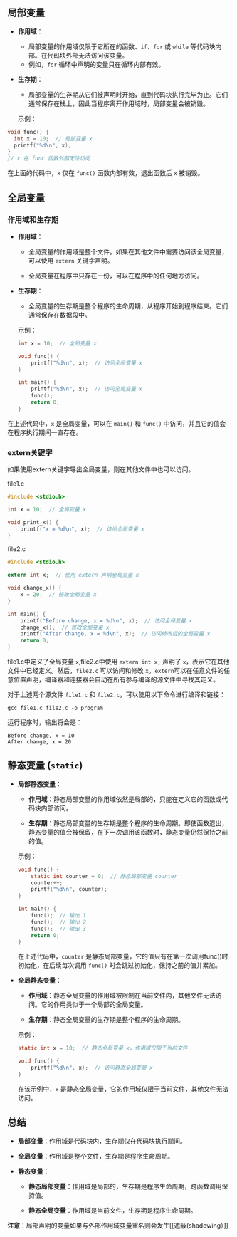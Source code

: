 

## 局部变量

- **作用域**：
  - 局部变量的作用域仅限于它所在的函数、`if`、`for` 或 `while` 等代码块内部。在代码块外部无法访问该变量。
  - 例如，`for` 循环中声明的变量只在循环内部有效。

- **生存期**：
  - 局部变量的生存期从它们被声明时开始，直到代码块执行完毕为止。它们通常保存在栈上，因此当程序离开作用域时，局部变量会被销毁。

  示例：
```c
void func() {
  int x = 10;  // 局部变量 x
  printf("%d\n", x);
}
// x 在 func 函数外部无法访问
```


在上面的代码中，`x` 仅在 `func()` 函数内部有效，退出函数后 `x` 被销毁。


## 全局变量


### 作用域和生存期

- **作用域**：
    
    - 全局变量的作用域是整个文件。如果在其他文件中需要访问该全局变量，可以使用 `extern` 关键字声明。
        
    - 全局变量在程序中只存在一份，可以在程序中的任何地方访问。
        
- **生存期**：
    
    - 全局变量的生存期是整个程序的生命周期，从程序开始到程序结束。它们通常保存在数据段中。
        
    
    示例：
    
    ```c
    int x = 10;  // 全局变量 x
    
    void func() {
        printf("%d\n", x);  // 访问全局变量 x
    }
    
    int main() {
        printf("%d\n", x);  // 访问全局变量 x
        func();
        return 0;
    }
    ```
    
在上述代码中，`x` 是全局变量，可以在 `main()` 和 `func()` 中访问，并且它的值会在程序执行期间一直存在。


### extern关键字

如果使用extern关键字导出全局变量，则在其他文件中也可以访问。

file1.c
```c
#include <stdio.h>

int x = 10;  // 全局变量 x

void print_x() {
    printf("x = %d\n", x);  // 访问全局变量 x
}

```

file2.c
```c
#include <stdio.h>

extern int x;  // 使用 extern 声明全局变量 x

void change_x() {
    x = 20;  // 修改全局变量 x
}

int main() {
    printf("Before change, x = %d\n", x);  // 访问全局变量 x
    change_x();  // 修改全局变量 x
    printf("After change, x = %d\n", x);  // 访问修改后的全局变量 x
    return 0;
}

```

file1.c中定义了全局变量 `x`,file2.c中使用 `extern int x;` 声明了 `x`，表示它在其他文件中已经定义。然后，`file2.c` 可以访问和修改 `x`。`extern`可以在任意文件的任意位置声明，编译器和连接器会自动在所有参与编译的源文件中寻找其定义。

对于上述两个源文件 `file1.c` 和 `file2.c`，可以使用以下命令进行编译和链接：

```
gcc file1.c file2.c -o program
```

运行程序时，输出将会是：

```
Before change, x = 10 
After change, x = 20
```

## 静态变量 (`static`)

- **局部静态变量**：
    
    - **作用域**：静态局部变量的作用域依然是局部的，只能在定义它的函数或代码块内部访问。
        
    - **生存期**：静态局部变量的生存期是整个程序的生命周期。即使函数退出，静态变量的值会被保留，在下一次调用该函数时，静态变量仍然保持之前的值。
        
    
    示例：
    
    ```c
    void func() {
        static int counter = 0;  // 静态局部变量 counter
        counter++;
        printf("%d\n", counter);
    }
    
    int main() {
        func();  // 输出 1
        func();  // 输出 2
        func();  // 输出 3
        return 0;
    }
    ```
    
    在上述代码中，`counter` 是静态局部变量，它的值只有在第一次调用func()时初始化，在后续每次调用 `func()` 时会跳过初始化，保持之前的值并累加。
    
- **全局静态变量**：
    
    - **作用域**：静态全局变量的作用域被限制在当前文件内，其他文件无法访问。它的作用类似于一个局部的全局变量。
        
    - **生存期**：静态全局变量的生存期是整个程序的生命周期。
        
    
    示例：
    
    ```c
    static int x = 10;  // 静态全局变量 x，作用域仅限于当前文件
    
    void func() {
        printf("%d\n", x);  // 访问静态全局变量 x
    }
    ```
    
    在该示例中，`x` 是静态全局变量，它的作用域仅限于当前文件，其他文件无法访问。
    

## 总结

- **局部变量**：作用域是代码块内，生存期仅在代码块执行期间。
    
- **全局变量**：作用域是整个文件，生存期是程序生命周期。
    
- **静态变量**：
    
    - **静态局部变量**：作用域是局部的，生存期是程序生命周期，跨函数调用保持值。
        
    - **静态全局变量**：作用域是当前文件，生存期是程序生命周期。
        
**注意**：局部声明的变量如果与外部作用域变量重名则会发生[[遮蔽(shadowing）]]